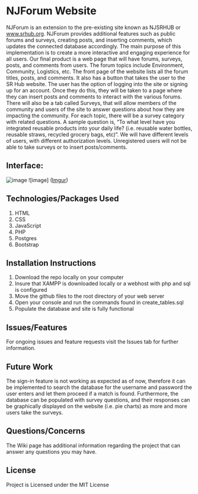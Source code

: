 # NJForum Website 

NJForum is an extension to the pre-existing site known as NJSRHUB or www.srhub.org. NJForum provides additional features such as public forums and surveys, creating posts, and inserting comments, which updates the connected database accordingly. The main purpose of this implementation is to create a more interactive and engaging experience for all users. Our final product is a web page that will have forums, surveys, posts, and comments from users. The forum topics include Environment, Community, Logistics, etc. The front page of the website lists all the forum titles, posts, and comments. It also has a button that takes the user to the SR Hub website. The user has the option of logging into the site or signing up for an account. Once they do this, they will be taken to a page where they can insert posts and comments to interact with the various forums. There will also be a tab called Surveys, that will allow members of the community and users of the site to answer questions about how they are impacting the community. For each topic, there will be a survey category with related questions. A sample question is, “To what level have you integrated reusable products into your daily life? (i.e. reusable water bottles,  reusable straws, recycled grocery bags, etc)”. We will have different levels of users, with different authorization levels. Unregistered users will not be able to take surveys or to insert posts/comments.

## Interface: 

![image](https://i.imgur.com/lhz1j4A.png)
![image] ([Imgur](https://i.imgur.com/T62OYZY.png))


## Technologies/Packages Used
1) HTML
2) CSS
3) JavaScript
4) PHP
5) Postgres
6) Bootstrap

## Installation Instructions
1) Download the repo locally on your computer
2) Insure that XAMPP is downloaded locally or a webhost with php and sql is configured
3) Move the github files to the root directory of your web server
4) Open your console and run the commands found in create_tables.sql
5) Populate the database and site is fully functional

## Issues/Features
For ongoing issues and feature requests visit the Issues tab for further information.

## Future Work
The sign-in feature is not working as expected as of now, therefore it can be implemented to search the database for the username and password the user enters and let them proceed if a match is found. Furthermore, the database can be populated with survey questions, and their responses can be graphically displayed on the website (i.e. pie charts) as more and more users take the surveys. 

## Questions/Concerns
The Wiki page has additional information regarding the project that can answer any questions you may have.

## License
Project is Licensed under the MIT License
